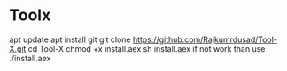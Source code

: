 # Toolx
apt update  apt install git  git clone https://github.com/Rajkumrdusad/Tool-X.git  cd Tool-X  chmod +x install.aex  sh install.aex if not work than use ./install.aex

